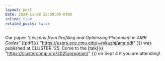 ```yaml
---
layout: post
date: 2024-11-08 22:59:00-0400
inline: true
related_posts: false
---
```


Our paper _"Lessons from Profiling and Optimizing Placement in AMR Codes"_ ([pdf]({{ "https://users.ece.cmu.edu/~ankushj/amr.pdf" }}) was published at CLUSTER '25. Come to the [talk]({{ "https://clustercomp.org/2025/program/" }}) on Sept 4 if you are attending!
